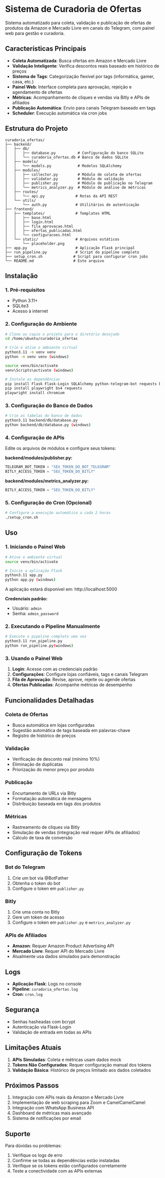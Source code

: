 # Sistema de Curadoria de Ofertas

Sistema automatizado para coleta, validação e publicação de ofertas de produtos da Amazon e Mercado Livre em canais do Telegram, com painel web para gestão e curadoria.

## Características Principais

- **Coleta Automatizada**: Busca ofertas em Amazon e Mercado Livre
- **Validação Inteligente**: Verifica descontos reais baseado em histórico de preços
- **Sistema de Tags**: Categorização flexível por tags (informática, gamer, casa, etc.)
- **Painel Web**: Interface completa para aprovação, rejeição e agendamento de ofertas
- **Métricas**: Acompanhamento de cliques e vendas via Bitly e APIs de afiliados
- **Publicação Automática**: Envio para canais Telegram baseado em tags
- **Scheduler**: Execução automática via cron jobs

## Estrutura do Projeto

```
curadoria_ofertas/
├── backend/
│   ├── db/
│   │   ├── database.py          # Configuração do banco SQLite
│   │   └── curadoria_ofertas.db # Banco de dados SQLite
│   ├── models/
│   │   └── models.py            # Modelos SQLAlchemy
│   ├── modules/
│   │   ├── collector.py         # Módulo de coleta de ofertas
│   │   ├── validator.py         # Módulo de validação
│   │   ├── publisher.py         # Módulo de publicação no Telegram
│   │   └── metrics_analyzer.py  # Módulo de análise de métricas
│   ├── routes/
│   │   └── api.py              # Rotas da API REST
│   └── utils/
│       └── auth.py             # Utilitários de autenticação
├── frontend/
│   ├── templates/              # Templates HTML
│   │   ├── base.html
│   │   ├── login.html
│   │   ├── fila_aprovacao.html
│   │   ├── ofertas_publicadas.html
│   │   └── configuracoes.html
│   └── static/                 # Arquivos estáticos
│       └── placeholder.png
├── app.py                      # Aplicação Flask principal
├── run_pipeline.py             # Script do pipeline completo
├── setup_cron.sh              # Script para configurar cron jobs
└── README.md                  # Este arquivo
```

## Instalação

### 1. Pré-requisitos

- Python 3.11+
- SQLite3
- Acesso à internet

### 2. Configuração do Ambiente

```bash
# Clone ou copie o projeto para o diretório desejado
cd /home/ubuntu/curadoria_ofertas

# Crie e ative o ambiente virtual
python3.11 -m venv venv
python -m venv venv (windows)

source venv/bin/activate
venv\Scripts\activate (windows)

# Instale as dependências
pip install Flask Flask-Login SQLAlchemy python-telegram-bot requests beautifulsoup4 bcrypt python-dotenv selenium undetected-chromedriver webdriver-manager requests websockets packaging certifi trio trio-websocket typing_extensions urllib3 websocket-client setuptools
pip install playwright bs4 requests
playwright install chromium
```

### 3. Configuração do Banco de Dados

```bash
# Crie as tabelas do banco de dados
python3.11 backend/db/database.py
python backend/db/database.py (windows)
```

### 4. Configuração de APIs

Edite os arquivos de módulos e configure seus tokens:

**backend/modules/publisher.py:**
```python
TELEGRAM_BOT_TOKEN = "SEU_TOKEN_DO_BOT_TELEGRAM"
BITLY_ACCESS_TOKEN = "SEU_TOKEN_DO_BITLY"
```

**backend/modules/metrics_analyzer.py:**
```python
BITLY_ACCESS_TOKEN = "SEU_TOKEN_DO_BITLY"
```

### 5. Configuração do Cron (Opcional)

```bash
# Configure a execução automática a cada 2 horas
./setup_cron.sh
```

## Uso

### 1. Iniciando o Painel Web

```bash
# Ative o ambiente virtual
source venv/bin/activate

# Inicie a aplicação Flask
python3.11 app.py
python app.py (windows)
```

A aplicação estará disponível em: http://localhost:5000

**Credenciais padrão:**
- Usuário: `admin`
- Senha: `admin_password`

### 2. Executando o Pipeline Manualmente

```bash
# Execute o pipeline completo uma vez
python3.11 run_pipeline.py
python run_pipeline.py(windows)
```

### 3. Usando o Painel Web

1. **Login**: Acesse com as credenciais padrão
2. **Configurações**: Configure lojas confiáveis, tags e canais Telegram
3. **Fila de Aprovação**: Revise, aprove, rejeite ou agende ofertas
4. **Ofertas Publicadas**: Acompanhe métricas de desempenho

## Funcionalidades Detalhadas

### Coleta de Ofertas
- Busca automática em lojas configuradas
- Sugestão automática de tags baseada em palavras-chave
- Registro de histórico de preços

### Validação
- Verificação de desconto real (mínimo 10%)
- Eliminação de duplicatas
- Priorização do menor preço por produto

### Publicação
- Encurtamento de URLs via Bitly
- Formatação automática de mensagens
- Distribuição baseada em tags dos produtos

### Métricas
- Rastreamento de cliques via Bitly
- Simulação de vendas (integração real requer APIs de afiliados)
- Cálculo de taxa de conversão

## Configuração de Tokens

### Bot do Telegram
1. Crie um bot via @BotFather
2. Obtenha o token do bot
3. Configure o token em `publisher.py`

### Bitly
1. Crie uma conta no Bitly
2. Gere um token de acesso
3. Configure o token em `publisher.py` e `metrics_analyzer.py`

### APIs de Afiliados
- **Amazon**: Requer Amazon Product Advertising API
- **Mercado Livre**: Requer API do Mercado Livre
- Atualmente usa dados simulados para demonstração

## Logs

- **Aplicação Flask**: Logs no console
- **Pipeline**: `curadoria_ofertas.log`
- **Cron**: `cron.log`

## Segurança

- Senhas hasheadas com bcrypt
- Autenticação via Flask-Login
- Validação de entrada em todas as APIs

## Limitações Atuais

1. **APIs Simuladas**: Coleta e métricas usam dados mock
2. **Tokens Não Configurados**: Requer configuração manual dos tokens
3. **Validação Básica**: Histórico de preços limitado aos dados coletados

## Próximos Passos

1. Integração com APIs reais da Amazon e Mercado Livre
2. Implementação de web scraping para Zoom e CamelCamelCamel
3. Integração com WhatsApp Business API
4. Dashboard de métricas mais avançado
5. Sistema de notificações por email

## Suporte

Para dúvidas ou problemas:
1. Verifique os logs de erro
2. Confirme se todas as dependências estão instaladas
3. Verifique se os tokens estão configurados corretamente
4. Teste a conectividade com as APIs externas

